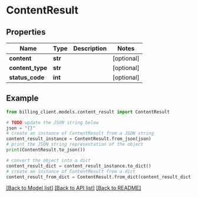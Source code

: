 # ContentResult


## Properties

Name | Type | Description | Notes
------------ | ------------- | ------------- | -------------
**content** | **str** |  | [optional] 
**content_type** | **str** |  | [optional] 
**status_code** | **int** |  | [optional] 

## Example

```python
from billing_client.models.content_result import ContentResult

# TODO update the JSON string below
json = "{}"
# create an instance of ContentResult from a JSON string
content_result_instance = ContentResult.from_json(json)
# print the JSON string representation of the object
print(ContentResult.to_json())

# convert the object into a dict
content_result_dict = content_result_instance.to_dict()
# create an instance of ContentResult from a dict
content_result_from_dict = ContentResult.from_dict(content_result_dict)
```
[[Back to Model list]](../README.md#documentation-for-models) [[Back to API list]](../README.md#documentation-for-api-endpoints) [[Back to README]](../README.md)


